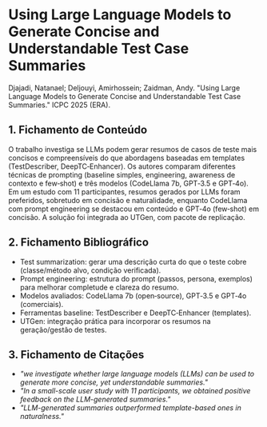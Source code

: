 # Using Large Language Models to Generate Concise and Understandable Test Case Summaries

Djajadi, Natanael; Deljouyi, Amirhossein; Zaidman, Andy. "Using Large Language Models to Generate Concise and Understandable Test Case Summaries." ICPC 2025 (ERA).

## 1. Fichamento de Conteúdo

O trabalho investiga se LLMs podem gerar resumos de casos de teste mais concisos e compreensíveis do que abordagens baseadas em templates (TestDescriber, DeepTC‑Enhancer). Os autores comparam diferentes técnicas de prompting (baseline simples, engineering, awareness de contexto e few‑shot) e três modelos (CodeLlama 7b, GPT‑3.5 e GPT‑4o). Em um estudo com 11 participantes, resumos gerados por LLMs foram preferidos, sobretudo em concisão e naturalidade, enquanto CodeLlama com prompt engineering se destacou em conteúdo e GPT‑4o (few‑shot) em concisão. A solução foi integrada ao UTGen, com pacote de replicação.

## 2. Fichamento Bibliográfico

* Test summarization: gerar uma descrição curta do que o teste cobre (classe/método alvo, condição verificada).
* Prompt engineering: estrutura do prompt (passos, persona, exemplos) para melhorar completude e clareza do resumo.
* Modelos avaliados: CodeLlama 7b (open‑source), GPT‑3.5 e GPT‑4o (comerciais).
* Ferramentas baseline: TestDescriber e DeepTC‑Enhancer (templates).
* UTGen: integração prática para incorporar os resumos na geração/gestão de testes.


## 3. Fichamento de Citações

* _"we investigate whether large language models (LLMs) can be used to generate more concise, yet understandable summaries."_
* _"In a small-scale user study with 11 participants, we obtained positive feedback on the LLM-generated summaries."_
* _"LLM-generated summaries outperformed template-based ones in naturalness."_